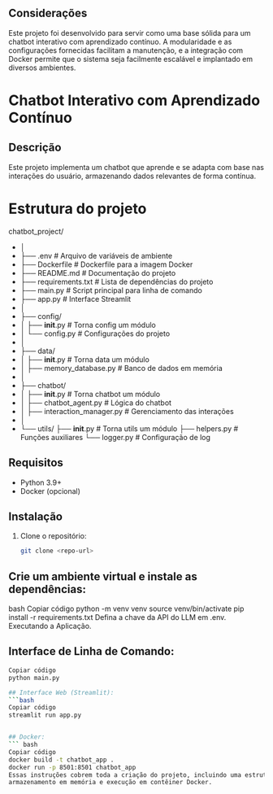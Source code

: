 ## Considerações 
Este projeto foi desenvolvido para servir como uma base sólida para um chatbot interativo com aprendizado contínuo.
A modularidade e as configurações fornecidas facilitam a manutenção, e a integração com Docker permite que o sistema 
seja facilmente escalável e implantado em diversos ambientes.

# Chatbot Interativo com Aprendizado Contínuo

## Descrição
Este projeto implementa um chatbot que aprende e se adapta com base nas interações do usuário, 
armazenando dados relevantes de forma contínua.

# Estrutura do projeto 

chatbot_project/
- │
- ├── .env                        # Arquivo de variáveis de ambiente
- ├── Dockerfile                  # Dockerfile para a imagem Docker
- ├── README.md                   # Documentação do projeto
- ├── requirements.txt            # Lista de dependências do projeto
- ├── main.py                     # Script principal para linha de comando
- ├── app.py                      # Interface Streamlit
- │
- ├── config/
- │   ├── __init__.py             # Torna config um módulo
- │   └── config.py               # Configurações do projeto
- │
- ├── data/
- │   ├── __init__.py             # Torna data um módulo
- │   ├── memory_database.py      # Banco de dados em memória
- │
- ├── chatbot/
- │   ├── __init__.py             # Torna chatbot um módulo
- │   ├── chatbot_agent.py        # Lógica do chatbot
- │   ├── interaction_manager.py  # Gerenciamento das interações
- │
- └── utils/
    ├── __init__.py             # Torna utils um módulo
    ├── helpers.py              # Funções auxiliares
    └── logger.py               # Configuração de log


## Requisitos
- Python 3.9+
- Docker (opcional)

## Instalação

1. Clone o repositório:
   ```bash
   git clone <repo-url>

## Crie um ambiente virtual e instale as dependências:

bash
Copiar código
python -m venv venv
source venv/bin/activate
pip install -r requirements.txt
Defina a chave da API do LLM em .env.
Executando a Aplicação.

## Interface de Linha de Comando:
```bash
Copiar código
python main.py

## Interface Web (Streamlit):
```bash
Copiar código
streamlit run app.py


## Docker:
``` bash
Copiar código
docker build -t chatbot_app .
docker run -p 8501:8501 chatbot_app
Essas instruções cobrem toda a criação do projeto, incluindo uma estrutura completa e modular, 
armazenamento em memória e execução em contêiner Docker.
